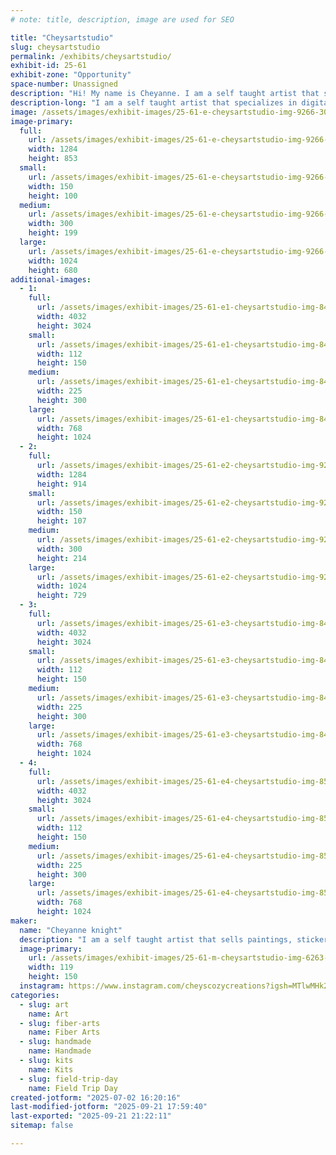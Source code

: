 ```yaml
---
# note: title, description, image are used for SEO

title: "Cheysartstudio"
slug: cheysartstudio
permalink: /exhibits/cheysartstudio/
exhibit-id: 25-61
exhibit-zone: "Opportunity"
space-number: Unassigned
description: "Hi! My name is Cheyanne. I am a self taught artist that specializes in digital art and crochet!"
description-long: "I am a self taught artist that specializes in digital art and crochet! I have a wide variety of crochet items ranging from small keychains and toys to Blankets and wearables. I also have a large selection of art work in a variety of forms like sticker, painting, art prints and more!"
image: /assets/images/exhibit-images/25-61-e-cheysartstudio-img-9266-300x199.jpeg
image-primary: 
  full:
    url: /assets/images/exhibit-images/25-61-e-cheysartstudio-img-9266-full.jpeg
    width: 1284
    height: 853
  small:
    url: /assets/images/exhibit-images/25-61-e-cheysartstudio-img-9266-150x100.jpeg
    width: 150
    height: 100
  medium:
    url: /assets/images/exhibit-images/25-61-e-cheysartstudio-img-9266-300x199.jpeg
    width: 300
    height: 199
  large:
    url: /assets/images/exhibit-images/25-61-e-cheysartstudio-img-9266-1024x680.jpeg
    width: 1024
    height: 680
additional-images: 
  - 1:
    full:
      url: /assets/images/exhibit-images/25-61-e1-cheysartstudio-img-8487-full.jpeg
      width: 4032
      height: 3024
    small:
      url: /assets/images/exhibit-images/25-61-e1-cheysartstudio-img-8487-112x150.jpeg
      width: 112
      height: 150
    medium:
      url: /assets/images/exhibit-images/25-61-e1-cheysartstudio-img-8487-225x300.jpeg
      width: 225
      height: 300
    large:
      url: /assets/images/exhibit-images/25-61-e1-cheysartstudio-img-8487-768x1024.jpeg
      width: 768
      height: 1024
  - 2:
    full:
      url: /assets/images/exhibit-images/25-61-e2-cheysartstudio-img-9263-full.jpeg
      width: 1284
      height: 914
    small:
      url: /assets/images/exhibit-images/25-61-e2-cheysartstudio-img-9263-150x107.jpeg
      width: 150
      height: 107
    medium:
      url: /assets/images/exhibit-images/25-61-e2-cheysartstudio-img-9263-300x214.jpeg
      width: 300
      height: 214
    large:
      url: /assets/images/exhibit-images/25-61-e2-cheysartstudio-img-9263-1024x729.jpeg
      width: 1024
      height: 729
  - 3:
    full:
      url: /assets/images/exhibit-images/25-61-e3-cheysartstudio-img-8486-full.jpeg
      width: 4032
      height: 3024
    small:
      url: /assets/images/exhibit-images/25-61-e3-cheysartstudio-img-8486-112x150.jpeg
      width: 112
      height: 150
    medium:
      url: /assets/images/exhibit-images/25-61-e3-cheysartstudio-img-8486-225x300.jpeg
      width: 225
      height: 300
    large:
      url: /assets/images/exhibit-images/25-61-e3-cheysartstudio-img-8486-768x1024.jpeg
      width: 768
      height: 1024
  - 4:
    full:
      url: /assets/images/exhibit-images/25-61-e4-cheysartstudio-img-8529-full.jpeg
      width: 4032
      height: 3024
    small:
      url: /assets/images/exhibit-images/25-61-e4-cheysartstudio-img-8529-112x150.jpeg
      width: 112
      height: 150
    medium:
      url: /assets/images/exhibit-images/25-61-e4-cheysartstudio-img-8529-225x300.jpeg
      width: 225
      height: 300
    large:
      url: /assets/images/exhibit-images/25-61-e4-cheysartstudio-img-8529-768x1024.jpeg
      width: 768
      height: 1024
maker: 
  name: "Cheyanne knight"
  description: "I am a self taught artist that sells paintings, stickers, art prints and crochet items all hand made and designed by me."
  image-primary:
    url: /assets/images/exhibit-images/25-61-m-cheysartstudio-img-6263-119x150.jpeg
    width: 119
    height: 150
  instagram: https://www.instagram.com/cheyscozycreations?igsh=MTlwMHk2cGI4dTUxcA%3D%3D&utm_source=qr
categories: 
  - slug: art
    name: Art
  - slug: fiber-arts
    name: Fiber Arts
  - slug: handmade
    name: Handmade
  - slug: kits
    name: Kits
  - slug: field-trip-day
    name: Field Trip Day
created-jotform: "2025-07-02 16:20:16"
last-modified-jotform: "2025-09-21 17:59:40"
last-exported: "2025-09-21 21:22:11"
sitemap: false

---
```

